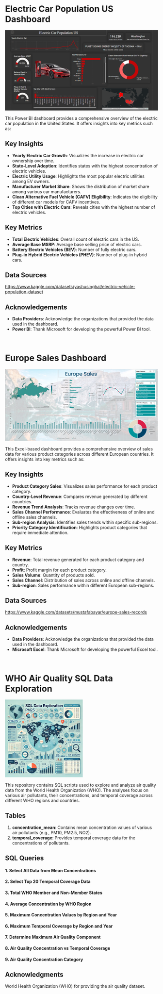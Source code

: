 # Electric Car Population US Dashboard
![PowerBI Dashboard](https://github.com/Juneberd/Data-Analyst-BI-Portfolio/blob/main/PowerBI%20Project/PowerBI%20Dashboard.png)

This Power BI dashboard provides a comprehensive overview of the electric car population in the United States. It offers insights into key metrics such as:

## Key Insights

- **Yearly Electric Car Growth**: Visualizes the increase in electric car ownership over time.
- **State-Level Adoption**: Identifies states with the highest concentration of electric vehicles.
- **Electric Utility Usage**: Highlights the most popular electric utilities among EV owners.
- **Manufacturer Market Share**: Shows the distribution of market share among various car manufacturers.
- **Clean Alternative Fuel Vehicle (CAFV) Eligibility**: Indicates the eligibility of different car models for CAFV incentives.
- **Top Cities with Electric Cars**: Reveals cities with the highest number of electric vehicles.

## Key Metrics

- **Total Electric Vehicles**: Overall count of electric cars in the US.
- **Average Base MSRP**: Average base selling price of electric cars.
- **Battery Electric Vehicles (BEV)**: Number of fully electric cars.
- **Plug-in Hybrid Electric Vehicles (PHEV)**: Number of plug-in hybrid cars.

## Data Sources

https://www.kaggle.com/datasets/yashusinghal/electric-vehicle-population-dataset


## Acknowledgements

- **Data Providers**: Acknowledge the organizations that provided the data used in the dashboard.
- **Power BI**: Thank Microsoft for developing the powerful Power BI tool.
<br>

# Europe Sales Dashboard
![Excel Dashboard](https://github.com/Juneberd/Data-Analyst-BI-Portfolio/blob/main/Excel%20Project/Excel%20Dashboard.png)

This Excel-based dashboard provides a comprehensive overview of sales data for various product categories across different European countries. It offers insights into key metrics such as:

## Key Insights

- **Product Category Sales**: Visualizes sales performance for each product category.
- **Country-Level Revenue**: Compares revenue generated by different countries.
- **Revenue Trend Analysis**: Tracks revenue changes over time.
- **Sales Channel Performance**: Evaluates the effectiveness of online and offline sales channels.
- **Sub-region Analysis**: Identifies sales trends within specific sub-regions.
- **Priority Category Identification**: Highlights product categories that require immediate attention.

## Key Metrics

- **Revenue**: Total revenue generated for each product category and country.
- **Profit**: Profit margin for each product category.
- **Sales Volume**: Quantity of products sold.
- **Sales Channel**: Distribution of sales across online and offline channels.
- **Sub-region**: Sales performance within different European sub-regions.

## Data Sources

https://www.kaggle.com/datasets/mustafabayar/europe-sales-records

## Acknowledgements

- **Data Providers**: Acknowledge the organizations that provided the data used in the dashboard.
- **Microsoft Excel**: Thank Microsoft for developing the powerful Excel tool.
<br>


# WHO Air Quality SQL Data Exploration
![SQl Explore](https://github.com/Juneberd/Data-Analyst-BI-Portfolio/blob/main/SQL%20Data%20Exploration/WHO_AQ%20(2).png)

This repository contains SQL scripts used to explore and analyze air quality data from the World Health Organization (WHO). The analyses focus on various air pollutants, their concentrations, and temporal coverage across different WHO regions and countries.

## Tables

1. **concentration_mean**: Contains mean concentration values of various air pollutants (e.g., PM10, PM2.5, NO2).
2. **temporal_coverage**: Provides temporal coverage data for the concentrations of pollutants.

## SQL Queries

#### 1. Select All Data from Mean Concentrations

#### 2. Select Top 20 Temporal Coverage Data

#### 3. Total WHO Member and Non-Member States

#### 4. Average Concentration by WHO Region

#### 5. Maximum Concentration Values by Region and Year

#### 6. Maximum Temporal Coverage by Region and Year

#### 7. Determine Maximum Air Quality Component

#### 8. Air Quality Concentration vs Temporal Coverage

#### 9. Air Quality Concentration Category


## Acknowledgments
World Health Organization (WHO) for providing the air quality dataset.

